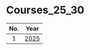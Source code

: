 # Courses_25_30

| No. | Year                     |
|:---:|:------------------------:|
| 1   |[2025](year_25/year_25.md)|
